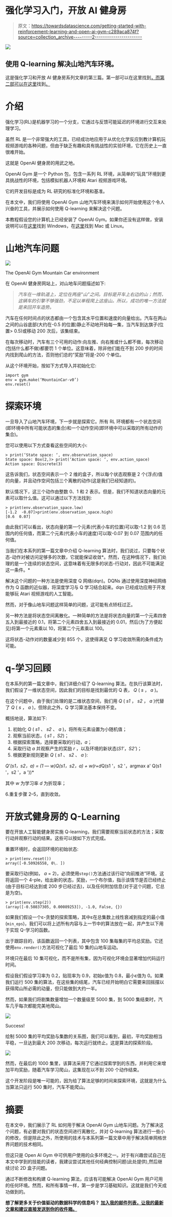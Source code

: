 # 强化学习入门，开放 AI 健身房

> 原文：<https://towardsdatascience.com/getting-started-with-reinforcement-learning-and-open-ai-gym-c289aca874f?source=collection_archive---------2----------------------->

![](img/35995e81464f001adfdb8c792f17d058.png)

## 使用 Q-learning 解决山地汽车环境。

这是强化学习和开放 AI 健身房系列文章的第三篇。第一部可以在这里找到[，而第二部可以在这里](/the-other-type-of-machine-learning-97ab81306ce9)找到[。](/how-to-install-openai-gym-in-a-windows-environment-338969e24d30)

# 介绍

强化学习(RL)是机器学习的一个分支，它通过与反馈可能延迟的环境进行交互来处理学习。

虽然 RL 是一个非常强大的工具，已经成功地应用于从优化化学反应到教计算机玩视频游戏的各种问题，但由于缺乏有趣和具有挑战性的实验环境，它在历史上一直很难开始。

这就是 OpenAI 健身房的用武之地。

OpenAI Gym 是一个 Python 包，包含一系列 RL 环境，从简单的“玩具”环境到更具挑战性的环境，包括模拟机器人环境和 Atari 视频游戏环境。

它的开发目标是成为 RL 研究的标准化环境和基准。

在本文中，我们将使用 OpenAI Gym 山地汽车环境来演示如何开始使用这个令人兴奋的工具，并展示如何使用 Q-learning 来解决这个问题。

本教程假设您的计算机上已经安装了 OpenAI Gym。如果你还没有这样做，安装说明可以在[这里](/how-to-install-openai-gym-in-a-windows-environment-338969e24d30)找到 Windows，在[这里](https://github.com/openai/gym#installation)找到 Mac 或 Linux。

# 山地汽车问题

![](img/05a20b172a26a2abd3d6f496ed86da49.png)

The OpenAI Gym Mountain Car environment

在 OpenAI 健身房网站上，对山地车问题描述如下:

> *汽车在一维轨道上，定位在两座“山”之间。目标是开车上右边的山；然而，这辆车的引擎不够强劲，不足以单程爬上这座山。所以，成功的唯一方法就是来回开车造势。*

汽车在任何时间点的状态都由一个包含其水平位置和速度的向量给出。汽车在两山之间的山谷底部(大约在-0.5 的位置)静止不动地开始每一集，当汽车到达旗子(位置> 0.5)或移动 200 次后，该集结束。

在每次移动时，汽车有三个可用的动作:向左推、向右推或什么都不做，每次移动(包括什么都不做)都要罚 1 个单位。这意味着，除非他们能在不到 200 步的时间内找到爬山的方法，否则他们总的“奖励”将是-200 个单位。

从这个环境开始，按如下方式导入并初始化它:

```
import gym
env = gym.make(‘MountainCar-v0’)
env.reset()
```

# 探索环境

一旦导入了山地汽车环境，下一步就是探索它。所有 RL 环境都有一个状态空间(即环境中所有可能状态的集合)和一个动作空间(即环境中可以采取的所有动作的集合)。

您可以使用以下方式查看这些空间的大小:

```
> print(‘State space: ‘, env.observation_space)
State space: Box(2,)> print(‘Action space: ‘, env.action_space)
Action space: Discrete(3)
```

这告诉我们，状态空间表示一个 2 维的盒子，所以每个状态观察是 2 个(浮点)值的向量，并且动作空间包括三个离散的动作(这是我们已经知道的)。

默认情况下，这三个动作由整数 0、1 和 2 表示。但是，我们不知道状态向量的元素可以取什么值。这可以通过以下方法找到:

```
> print(env.observation_space.low)
[-1.2  -0.07]>print(env.observation_space.high)
[0.6  0.07]
```

由此我们可以看出，状态向量的第一个元素(代表小车的位置)可以取-1.2 到 0.6 范围内的任何值，而第二个元素(代表小车的速度)可以取-0.07 到 0.07 范围内的任何值。

当我们在本系列的第一篇文章中介绍 Q-learning 算法时，我们说过，只要每个状态-动作对被访问足够多的次数，它就能保证收敛*。然而，在这种情况下，我们处理的是一个连续的状态空间，这意味着有无限多的状态-行动对，因此不可能满足这一条件。*

解决这个问题的一种方法是使用深度 Q 网络(dqn)。DQNs 通过使用深度神经网络作为 Q 函数的近似器，将深度学习与 Q 学习结合起来。dqn 已经成功应用于开发能够玩 Atari 视频游戏的人工智能。

然而，对于像山地车问题这样简单的问题，这可能有点矫枉过正。

另一种方法是将状态空间离散化。一种简单的方法是将状态向量的第一个元素四舍五入到最接近的 0.1，将第二个元素四舍五入到最接近的 0.01，然后(为了方便起见)将第一个元素乘以 10，将第二个元素乘以 100。

这将状态-动作对的数量减少到 855 个，这使得满足 Q 学习收敛所需的条件成为可能。

# q-学习回顾

在本系列的第一篇文章中，我们详细介绍了 Q-learning 算法。在执行该算法时，我们假设了一维状态空间，因此我们的目标是找到最优的 Q 表， *Q* ( *s* ， *a* )。

在这个问题中，由于我们处理的是二维状态空间，我们用 *Q* ( *s1* ， *s2* ， *a* )代替了 *Q* ( *s* ， *a* )，但除此之外，Q 学习算法基本保持不变。

概括地说，算法如下:

1.  初始化 *Q* ( *s1* 、 *s2* 、 *a* )，将所有元素设置为小随机值；
2.  观察当前状态，( *s1* ，*S2*)；
3.  根据探索策略，选择要采取的行动，*a*；
4.  采取行动 *a* 并观察产生的奖励 *r* ，以及环境的新状态(*S1’*，*S2’*)；
5.  根据更新规则更新 *Q* ( *s1* 、 *s2* 、 *a* ):

*Q'(s1，s2，a) = (1 — w)*Q(s1，s2，a) + w*(r+d*Q(s1 '，s2 '，argmax a' Q(s1 '，s2 '，a '))*

其中 *w* 为学习率 *d* 为折现率；

6.重复步骤 2–5，直到收敛。

# 开放式健身房的 Q-Learning

要在开放人工智能健身房实施 Q-learning，我们需要观察当前状态的方法；采取行动并观察行动的结果。这些可以按如下方式完成。

重置环境时，会返回环境的初始状态:

```
> print(env.reset())
array([-0.50926558, 0\. ])
```

要采取行动(例如， *a* = 2)，必须使用`step()`方法通过该行动“向前推进”环境。这将返回一个 4-ple，给出新的状态，奖励，一个布尔值，指示该情节是否已经终止(由于目标已经达到或 200 步已经过去)，以及任何附加信息(对于这个问题，它总是为空)。

```
> print(env.step(2))
(array([-0.50837305, 0.00089253]), -1.0, False, {})
```

如果我们假设一个ε-贪婪的探索策略，其中ε在总集数上线性衰减到指定的最小值(`min_eps`)，我们可以将上述所有内容与上一节中的算法放在一起，并产生以下用于实现 Q-学习的函数。

出于跟踪目的，该函数返回一个列表，其中包含 100 集每集的平均总奖励。它还使用`env.render()`方法可视化了最后 10 集的山地车运动。

环境只在最后 10 集可视化，而不是所有集，因为可视化环境会显著增加代码运行时间。

假设我们假设学习率为 0.2，贴现率为 0.9，初始ε值为 0.8，最小ε值为 0。如果我们运行 500 集的算法，在这些集的结尾，汽车已经开始明白它需要来回摇摆以获得爬山所必需的动量，但只能做到大约一半。

然而，如果我们将剧集数量增加一个数量级至 5000 集，到 5000 集结束时，汽车几乎每次都能完美地爬山。

![](img/d217797b81e60ebb4ca2376817411781.png)

Success!

绘制 5000 集的平均奖励与集数的关系图，我们可以看到，最初，平均奖励相当平稳，一旦达到最大 200 次移动，每次运行就终止。这是算法的探索阶段。

![](img/48185d72ae727fc0560766a8a48c4653.png)

然而，在最后的 1000 集里，该算法采用了它通过探索学到的东西，并利用它来增加平均奖励，随着汽车学习爬山，这集现在以不到 200 个动作结束。

这个开发阶段是唯一可能的，因为给了算法足够的时间来探索环境，这就是为什么当算法只运行 500 集时，汽车不能爬山。

# 摘要

在本文中，我们展示了 RL 如何用于解决 OpenAI Gym 山地车问题。为了解决这个问题，有必要对我们的状态空间进行离散化，并对 Q-learning 算法进行一些小的修改，但是除此之外，所使用的技术与本系列第一篇文章中用于解决简单网格世界问题的技术相同。

但这只是 Open AI Gym 中可供用户使用的众多环境之一。对于有兴趣尝试自己在本文中学到的技能的读者，我建议尝试其他任何经典控制问题(此处提供),然后继续讨论 2D 盒子问题。

通过不断修改和构建 Q-learning 算法，应该有可能解决 OpenAI Gym 用户可用的任何环境。然而，和所有事情一样，第一步是学习基础知识。这就是我们今天成功做到的。

**想了解更多关于价值驱动的数据科学的信息吗？** [**加入我的邮件列表，让我的最新文章和建议直接发送到你的收件箱。**](http://www.genevievehayes.com/)
